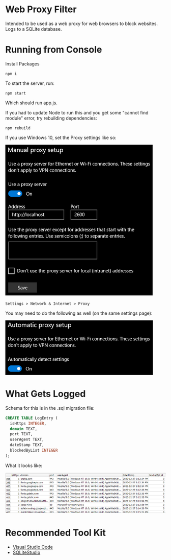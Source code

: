 # Web Proxy Filter

Intended to be used as a web proxy for web browsers to block websites. Logs to a SQLite database.



# Running from Console


Install Packages
```
npm i
```

To start the server, run:
```
npm start
```

Which should run app.js. 

If you had to update Node to run this and you get some "cannot find module" error, try rebuilding dependencies:

```
npm rebuild
```

If you use Windows 10, set the Proxy settings like so:


![picture 1](docs/images/62b23c233b8e4adef3ccea090b4443a43abd5b59a1893d3b5ebad08ac123e16f.png)  




```
Settings > Network & Internet > Proxy
```

You may need to do the following as well (on the same settings page):

![picture 2](docs/images/f7b48e171c0e2688511a996fce274d5ee94ab379bfd1db7e7b6d394e1c30109e.png)  



# What Gets Logged
Schema for this is in the .sql  migration file:

```sql
CREATE TABLE LogEntry (
  isHttps INTEGER,
  domain TEXT,
  port TEXT,
  userAgent TEXT,
  dateStamp TEXT,
  blockedByList INTEGER
);
```


What it looks like:

![picture 3](docs/images/34c48edc2df54262d4b5130283c8ed257edc68e5eea4e45d687991689e7660e4.png)  


# Recommended Tool Kit

- [Visual Studio Code](https://code.visualstudio.com/)
- [SQLiteStudio](https://code.visualstudio.com/)
